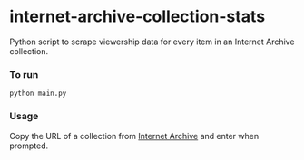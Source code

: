 # internet-archive-collection-stats
Python script to scrape viewership data for every item in an Internet Archive collection.

### To run 
```python main.py```

### Usage
Copy the URL of a collection from [Internet Archive](https://archive.org/) and enter when prompted.